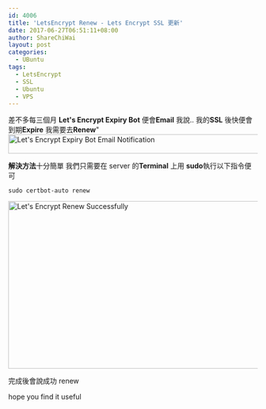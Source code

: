 ```yaml
---
id: 4006
title: 'LetsEncrypt Renew - Lets Encrypt SSL 更新'
date: 2017-06-27T06:51:11+08:00
author: ShareChiWai
layout: post
categories:
  - UBuntu
tags:
  - LetsEncrypt
  - SSL
  - Ubuntu
  - VPS
---
```


差不多每三個月 **Let's Encrypt Expiry Bot**
便會**Email** 我說.. 我的**SSL** 後快便會到期**Expire**
我需要去**Renew**"
[<img class="alignnone size-large wp-image-4009" src="https://i2.wp.com/blog.sharechiwai.com/wp-content/uploads/2017/06/letsEncryptExpiry.png?resize=625%2C39" alt="Let's Encrypt Expiry Bot Email Notification" width="625" height="39" sizes="(max-width: 625px) 100vw, 625px" data-recalc-dims="1" />](https://i2.wp.com/blog.sharechiwai.com/wp-content/uploads/2017/06/letsEncryptExpiry.png)

**解決方法**十分簡單
我們只需要在 server 的**Terminal** 上用 **sudo**執行以下指令便可

`sudo certbot-auto renew`

[<img class="alignnone size-large wp-image-4007" src="https://i0.wp.com/blog.sharechiwai.com/wp-content/uploads/2017/06/letsEncryptRenew.png?resize=625%2C339" alt="Let's Encrypt Renew Successfully" width="625" height="339" sizes="(max-width: 625px) 100vw, 625px" data-recalc-dims="1" />](https://i0.wp.com/blog.sharechiwai.com/wp-content/uploads/2017/06/letsEncryptRenew.png)

完成後會說成功 renew

hope you find it useful
